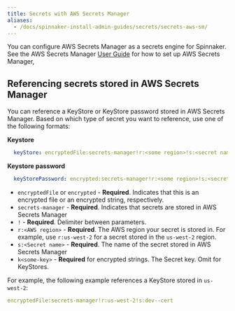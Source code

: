 ```yaml
---
title: Secrets with AWS Secrets Manager
aliases:
  - /docs/spinnaker-install-admin-guides/secrets/secrets-aws-sm/
---
```


You can configure AWS Secrets Manager as a secrets engine for Spinnaker.  See the AWS Secrets Manager [User Guide](https://docs.aws.amazon.com/secretsmanager/latest/userguide/intro.html) for how to set up AWS Secrets Manager,


## Referencing secrets stored in AWS Secrets Manager

You can reference a KeyStore or KeyStore password stored in AWS Secrets Manager. Based on which type of secret you want to reference, use one of the following formats:

**Keystore**

```yaml
  keyStore: encryptedFile:secrets-manager!r:<some region>!s:<secret name>
```

**Keystore password**

```yaml
  keyStorePassword: encrypted:secrets-manager!r:<some region>!s:<secret name>!k:some-key
```

* `encryptedFile` or `encrypted` - **Required**. Indicates that this is an encrypted file or an encrypted string, respectively.
* `secrets-manager` - **Required**. Indicates that secrets are stored in AWS Secrets Manager
* `!` - **Required**. Delimiter between parameters.
* `r:<AWS region>` - **Required**. The AWS region your secret is stored in. For example, use `r:us-west-2` for a secret stored in the `us-west-2` region.
* `s:<Secret name>` - **Required**. The name of the secret stored in AWS Secrets Manager
* `k<some-key>` - **Required** for encrypted strings. The Secret key. Omit for KeyStores.

For example, the following example references a KeyStore stored in `us-west-2`:

```yaml
encryptedFile:secrets-manager!r:us-west-2!s:dev--cert
```
